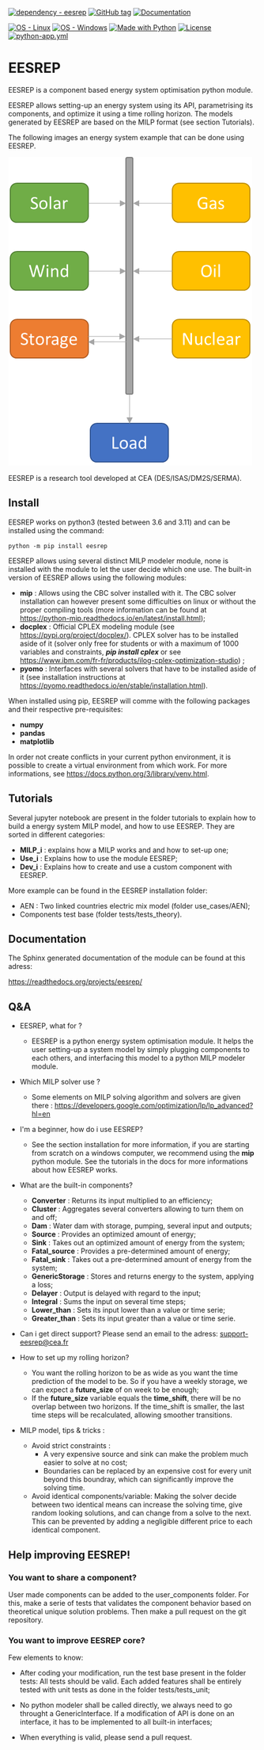 [![dependency - eesrep](https://img.shields.io/badge/dependency-eesrep-blue)](https://pypi.org/project/eesrep)
[![GitHub tag](https://img.shields.io/github/tag/tmoulignier/eesrep?include_prereleases=&sort=semver&color=blue)](https://github.com/tmoulignier/eesrep/releases/) [![Documentation](https://img.shields.io/readthedocs/eesrep
)](https://eesrep.readthedocs.io/en/latest/)

[![OS - Linux](https://img.shields.io/badge/OS-Linux-blue?logo=linux&logoColor=white)](https://www.linux.org/ "Go to Linux homepage")
[![OS - Windows](https://img.shields.io/badge/OS-Windows-blue?logo=windows&logoColor=white)](https://www.microsoft.com/ "Go to Microsoft homepage")
[![Made with Python](https://img.shields.io/badge/Python->=3.6-blue?logo=python&logoColor=white)](https://python.org "Go to Python homepage")
[![License](https://img.shields.io/badge/License-MIT-blue)](#license)
[![python-app.yml](https://github.com/tmoulignier/EESREP/actions/workflows/python-app.yml/badge.svg)](https://github.com/tmoulignier/EESREP/actions/workflows/python-app.yml)



# EESREP


EESREP is a component based energy system optimisation python module.

EESREP allows setting-up an energy system using its API, parametrising its components, and optimize it using a time rolling horizon. The models generated by EESREP are based on the MILP format (see section Tutorials).

The following images an energy system example that can be done using EESREP.

<!-- <p align="center">
<img src="docs/images/system_example.png" alt="Energy system example" width="300"/>
</p> -->

![Energy system example](docs/images/system_example.png)

EESREP is a research tool developed at CEA (DES/ISAS/DM2S/SERMA).

##   Install

EESREP works on python3 (tested between 3.6 and 3.11) and can be installed using the command:

```
python -m pip install eesrep
```

EESREP allows using several distinct MILP modeler module, none is installed with the module to let the user decide which one use. The built-in version of EESREP allows using the following modules:

- **mip** : Allows using the CBC solver installed with it. The CBC solver installation can however present some difficulties on linux or without the proper compiling tools (more information can be found at https://python-mip.readthedocs.io/en/latest/install.html);
- **docplex** : Official CPLEX modeling module (see https://pypi.org/project/docplex/). CPLEX solver has to be installed aside of it (solver only free for students or with a maximum of 1000 variables and constraints, ***pip install cplex*** or see https://www.ibm.com/fr-fr/products/ilog-cplex-optimization-studio) ;
- **pyomo** : Interfaces with several solvers that have to be installed aside of it (see installation instructions at https://pyomo.readthedocs.io/en/stable/installation.html).

When installed using pip, EESREP will comme with the following packages and their respective pre-requisites:
- **numpy**
- **pandas**
- **matplotlib**

In order not create conflicts in your current python environment, it is possible to create a virtual environment from which work. For more informations, see https://docs.python.org/3/library/venv.html.

##   Tutorials

Several jupyter notebook are present in the folder tutorials to explain how to build a energy system MILP model, and how to use EESREP. They are sorted in different categories:

-   **MILP_i** : explains how a MILP works and and how to set-up one;
-   **Use_i** : Explains how to use the module EESREP;
-   **Dev_i** : Explains how to create and use a custom component with EESREP.

More example can be found in the EESREP installation folder:
- AEN : Two linked countries electric mix model (folder use_cases/AEN);
- Components test base (folder tests/tests_theory).

##   Documentation

The Sphinx generated documentation of the module can be found at this adress:

https://readthedocs.org/projects/eesrep/

##   Q&A

-   EESREP, what for ?
    -   EESREP is a python energy system optimisation module. It helps the user setting-up a system model by simply plugging components to each others, and interfacing this model to a python MILP modeler module.


-   Which MILP solver use ?
	-   Some elements on MILP solving algorithm and solvers are given there : https://developers.google.com/optimization/lp/lp_advanced?hl=en

-   I'm a beginner, how do i use EESREP?
	-   See the section installation for more information, if you are starting from scratch on a windows computer, we recommend using the **mip** python module. See the tutorials in the docs for more informations about how EESREP works.
    
-   What are the built-in components?
    -   **Converter** : Returns its input multiplied to an efficiency;
    -   **Cluster** : Aggregates several converters allowing to turn them on and off;
    -   **Dam** : Water dam with storage, pumping, several input and outputs;
    -   **Source** : Provides an optimized amount of energy;
    -   **Sink** : Takes out an optimized amount of energy from the system;
    -   **Fatal_source** : Provides a pre-determined amount of energy;
    -   **Fatal_sink** : Takes out a pre-determined amount of energy from the system;
    -   **GenericStorage** : Stores and returns energy to the system, applying a loss;
    -   **Delayer** : Output is delayed with regard to the input;
    -   **Integral** : Sums the input on several time steps;
    -   **Lower_than** : Sets its input lower than a value or time serie;
    -   **Greater_than** : Sets its input greater than a value or time serie.
    
-   Can i get direct support? Please send an email to the adress: support-eesrep@cea.fr

-   How to set up my rolling horizon?
	-   You want the rolling horizon to be as wide as you want the time prediction of the model to be. So if you have a weekly storage, we can expect a **future_size** of on week to be enough;
	-   If the **future_size** variable equals the **time_shift**, there will be no overlap between two horizons. If the time_shift is smaller, the last time steps will be recalculated, allowing smoother transitions.

-   MILP model, tips & tricks :
	-   Avoid strict constraints : 
		-   A very expensive source and sink can make the problem much easier to solve at no cost;
		-   Boundaries can be replaced by an expensive cost for every unit beyond this boundray, which can significantly improve the solving time.
	-   Avoid identical components/variable: Making the solver decide between two identical means can increase the solving time, give random looking solutions, and can change from a solve to the next. This can be prevented by adding a negligible different price to each identical component.


##   Help improving EESREP!

###  You want to share a component?

User made components can be added to the user_components folder. For this, make a serie of tests that validates the component behavior based on theoretical unique solution problems. Then make a pull request on the git repository.

###  You want to improve EESREP core?

Few elements to know:
-   After coding your modification, run the test base present in the folder tests: All tests should be valid. Each added features shall be entirely tested with unit tests as done in the folder tests/tests_unit;

-   No python modeler shall be called directly, we always need to go throught a GenericInterface. If a modification of API is done on an interface, it has to be implemented to all built-in interfaces;

-   When everything is valid, please send a pull request.